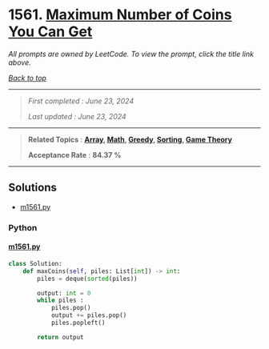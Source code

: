 # 1561. [Maximum Number of Coins You Can Get](<https://leetcode.com/problems/maximum-number-of-coins-you-can-get>)

*All prompts are owned by LeetCode. To view the prompt, click the title link above.*

*[Back to top](<../README.md>)*

------

> *First completed : June 23, 2024*
>
> *Last updated : June 23, 2024*

------

> **Related Topics** : **[Array](<by_topic/Array.md>), [Math](<by_topic/Math.md>), [Greedy](<by_topic/Greedy.md>), [Sorting](<by_topic/Sorting.md>), [Game Theory](<by_topic/Game Theory.md>)**
>
> **Acceptance Rate** : **84.37 %**

------

## Solutions

- [m1561.py](<../my-submissions/m1561.py>)
### Python
#### [m1561.py](<../my-submissions/m1561.py>)
```Python
class Solution:
    def maxCoins(self, piles: List[int]) -> int:
        piles = deque(sorted(piles))

        output: int = 0
        while piles :
            piles.pop()
            output += piles.pop()
            piles.popleft()

        return output
```

